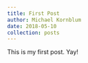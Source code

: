 ```yaml
---
title: First Post
author: Michael Kornblum
date: 2018-05-10
collection: posts
---
```


This is my first post. Yay!